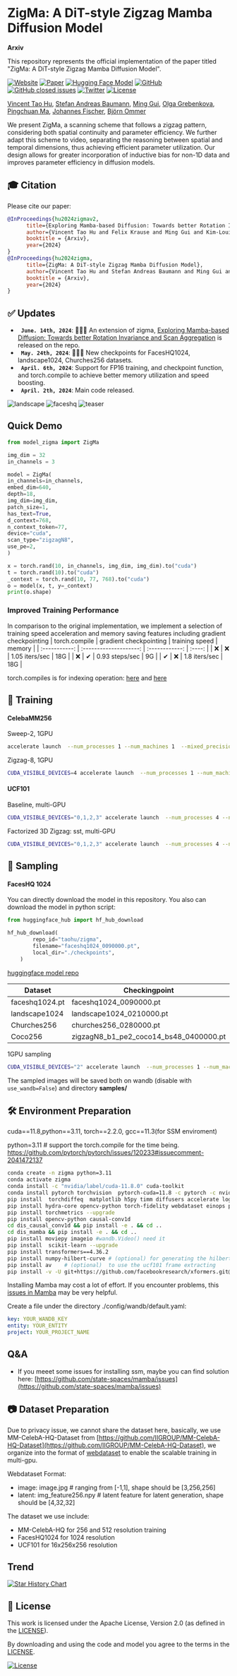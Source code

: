 #  ZigMa: A DiT-style Zigzag Mamba Diffusion Model

**Arxiv**

This repository represents the official implementation of the paper titled "ZigMa: A DiT-style Zigzag Mamba Diffusion Model".

[![Website](doc/badges/badge-website.svg)](https://taohu.me/zigma)
[![Paper](https://img.shields.io/badge/arXiv-PDF-b31b1b)](https://arxiv.org/abs/2403.13802)
[![Hugging Face Model](https://img.shields.io/badge/🤗%20Hugging%20Face-Model-green)](https://huggingface.co/taohu/zigma)
[![GitHub](https://img.shields.io/github/stars/CompVis/zigma?style=social)](https://github.com/CompVis/zigma)
[![GitHub closed issues](https://img.shields.io/github/issues-closed/CompVis/zigma?color=success&label=Issues)](https://github.com/CompVis/zigma/issues?q=is%3Aissue+is%3Aclosed) 
[![Twitter](https://img.shields.io/badge/Twitter-🔥%2020k%2B120k%20views-b31b1b.svg?style=social&logo=twitter)](https://twitter.com/_akhaliq/status/1770668624392421512)
[![License](https://img.shields.io/badge/License-Apache--2.0-929292)](https://www.apache.org/licenses/LICENSE-2.0)

[Vincent Tao Hu](http://taohu.me),
[Stefan Andreas Baumann](https://scholar.google.de/citations?user=egzbdnoAAAAJ&hl=en),
[Ming Gui](https://www.linkedin.com/in/ming-gui-87b76a16b/?originalSubdomain=de),
[Olga Grebenkova](https://www.linkedin.com/in/grebenkovao/),
[Pingchuan Ma](https://www.linkedin.com/in/pingchuan-ma-492543156/),
[Johannes Fischer](https://www.linkedin.com/in/js-fischer/ ),
[Björn Ommer](https://ommer-lab.com/people/ommer/ )

We present ZigMa, a scanning scheme that follows a zigzag pattern, considering both spatial continuity and parameter efficiency. We further adapt this scheme to video, separating the reasoning between spatial and temporal dimensions, thus achieving efficient parameter utilization. Our design allows for greater incorporation of inductive bias for non-1D data and improves parameter efficiency in diffusion models.


## 🎓 Citation

Please cite our paper:

```bibtex
@InProceedings{hu2024zigmav2,
      title={Exploring Mamba-based Diffusion: Towards better Rotation Invariance and Scan Aggregation},
      author={Vincent Tao Hu and Felix Krause and Ming Gui and Kim-Louis Simmoteit and Johannes S. Fischer and  Björn Ommer},
      booktitle = {Arxiv},
      year={2024}
}
@InProceedings{hu2024zigma,
      title={ZigMa: A DiT-style Zigzag Mamba Diffusion Model},
      author={Vincent Tao Hu and Stefan Andreas Baumann and Ming Gui and Olga Grebenkova and Pingchuan Ma and Johannes Fischer and Björn Ommer},
      booktitle = {Arxiv},
      year={2024}
}
```

## :white_check_mark: Updates
*  **` June. 14th, 2024`**:  🚀🚀🚀 An extension of zigma, [Exploring Mamba-based Diffusion: Towards better
Rotation Invariance and Scan Aggregation](doc/zigma_v2.pdf) is released on the repo.
* **` May. 24th, 2024`**:  🚀🚀🚀 New checkpoints for FacesHQ1024, landscape1024, Churches256 datasets.
* **` April. 6th, 2024`**: Support for FP16 training, and checkpoint function, and torch.compile to achieve better memory utilization and speed boosting.
* **` April. 2th, 2024`**: Main code released.




![landscape](doc/landscape_1.png)
![faceshq](doc/faceshq_0.png)
![teaser](doc/teaser_3col.png)




## Quick Demo


```python
from model_zigma import ZigMa

img_dim = 32
in_channels = 3

model = ZigMa(
in_channels=in_channels,
embed_dim=640,
depth=18,
img_dim=img_dim,
patch_size=1,
has_text=True,
d_context=768,
n_context_token=77,
device="cuda",
scan_type="zigzagN8",
use_pe=2,
)

x = torch.rand(10, in_channels, img_dim, img_dim).to("cuda")
t = torch.rand(10).to("cuda")
_context = torch.rand(10, 77, 768).to("cuda")
o = model(x, t, y=_context)
print(o.shape)
```



### Improved Training Performance
In comparison to the original implementation, we implement a selection of training speed acceleration and memory saving features including gradient checkpointing
| torch.compile | gradient checkpointing | training speed | memory |
| :-----------: | :--------------------: | :------------: | :----: |
|       ❌       |           ❌            | 1.05 iters/sec |  18G   |
|       ❌       |           ✔            | 0.93 steps/sec |   9G   |
|       ✔       |           ❌            | 1.8 iters/sec  |  18G   |

torch.compiles is for indexing operation: [here](https://github.com/CompVis/zigma/blob/1e78944ebce400d34a12efd4baba1daad0fae9f3/dis_mamba/mamba_ssm/modules/mamba_simple.py#L55) and [here](https://github.com/CompVis/zigma/blob/1e78944ebce400d34a12efd4baba1daad0fae9f3/dis_mamba/mamba_ssm/modules/mamba_simple.py#L60)



## 🚀  Training


#### CelebaMM256 


Sweep-2, 1GPU
```bash
accelerate launch  --num_processes 1 --num_machines 1  --mixed_precision fp16    train_acc.py  model=sweep2_b1  use_latent=1   data=celebamm256_uncond  ckpt_every=10_000 data.sample_fid_n=5_000 data.sample_fid_bs=4 data.sample_fid_every=10_000  data.batch_size=8   note=_ 
```

Zigzag-8, 1GPU
```bash
CUDA_VISIBLE_DEVICES=4 accelerate launch  --num_processes 1 --num_machines 1  --mixed_precision fp16  --main_process_ip 127.0.0.1 --main_process_port 8868  train_acc.py  model=zigzag8_b1  use_latent=1   data=celebamm256_uncond  ckpt_every=10_000 data.sample_fid_n=5_000 data.sample_fid_bs=4 data.sample_fid_every=10_000  data.batch_size=4   note=_ 
```




####  UCF101

Baseline, multi-GPU
```bash
CUDA_VISIBLE_DEVICES="0,1,2,3" accelerate launch  --num_processes 4 --num_machines 1 --multi_gpu --mixed_precision fp16  --main_process_ip 127.0.0.1 --main_process_port 8868  train_acc.py  model=3d_sweep2_b2  use_latent=1 data=ucf101  ckpt_every=10_000  data.sample_fid_n=20_0 data.sample_fid_bs=4 data.sample_fid_every=10_000  data.batch_size=4   note=_ 
```

Factorized 3D Zigzag: sst, multi-GPU
```bash
CUDA_VISIBLE_DEVICES="0,1,2,3" accelerate launch  --num_processes 4 --num_machines 1 --multi_gpu --mixed_precision fp16  --main_process_ip 127.0.0.1 --main_process_port 8868  train_acc.py  model=3d_zigzag8sst_b2  use_latent=1 data=ucf101  ckpt_every=10_000  data.sample_fid_n=20_0 data.sample_fid_bs=4 data.sample_fid_every=10_000  data.batch_size=4   note=_ 
```




## 🚀 Sampling


#### FacesHQ 1024

You can directly download the model in this repository. You also can download the model in python script:
```python
from huggingface_hub import hf_hub_download

hf_hub_download(
        repo_id="taohu/zigma",
        filename="faceshq1024_0090000.pt",
        local_dir="./checkpoints",
    )
```
[huggingface model repo](https://huggingface.co/taohu/zigma)

|Dataset | Checkingpoint|Model |data|
|---|---|---|---|
|faceshq1024.pt|faceshq1024_0090000.pt|model=s1024_zigzag8_b2_old|data=facehq_1024|
|landscape1024|landscape1024_0210000.pt|model=s1024_zigzag8_b2_old|data=landscapehq_1024|
|Churches256|churches256_0280000.pt|model=zigzag8_b1_pe2|data=churches256|
|Coco256|zigzagN8_b1_pe2_coco14_bs48_0400000.pt|mode=zigzag8_b1_pe2|data=coco14 (31.0) | 



1GPU sampling 
```bash
CUDA_VISIBLE_DEVICES="2" accelerate launch  --num_processes 1 --num_machines 1     sample_acc.py  model=s1024_zigzag8_b2_old  use_latent=1   data=facehq_1024  ckpt_every=10_000 data.sample_fid_n=5_000 data.sample_fid_bs=4 data.sample_fid_every=10_000  data.batch_size=8  sample_mode=ODE likelihood=0  num_fid_samples=5_000 sample_debug=0  ckpt=checkpoints/faceshq1024_0060000.pt  
```
The sampled images will be saved both on wandb (disable with `use_wandb=False`) and directory **samples/**


##  🛠️  Environment Preparation


cuda==11.8,python==3.11, torch==2.2.0, gcc==11.3(for SSM enviroment)

python=3.11 # support the torch.compile for the time being. https://github.com/pytorch/pytorch/issues/120233#issuecomment-2041472137
```bash
conda create -n zigma python=3.11
conda activate zigma
conda install -c "nvidia/label/cuda-11.8.0" cuda-toolkit
conda install pytorch torchvision  pytorch-cuda=11.8 -c pytorch -c nvidia
pip install  torchdiffeq  matplotlib h5py timm diffusers accelerate loguru blobfile ml_collections wandb
pip install hydra-core opencv-python torch-fidelity webdataset einops pytorch_lightning
pip install torchmetrics --upgrade
pip install opencv-python causal-conv1d
cd dis_causal_conv1d && pip install -e . && cd ..
cd dis_mamba && pip install -e . && cd ..
pip install moviepy imageio #wandb.Video() need it
pip install  scikit-learn --upgrade 
pip install transformers==4.36.2
pip install numpy-hilbert-curve # (optional) for generating the hilbert path
pip install av    # (optional)  to use the ucf101 frame extracting
pip install -v -U git+https://github.com/facebookresearch/xformers.git@main#egg=xformers  #for FDD metrics
```

Installing Mamba may cost a lot of effort. If you encounter problems, this [issues in Mamba](https://github.com/state-spaces/mamba/issues) may be very helpful.


Create a file under the directory ./config/wandb/default.yaml:

```yaml
key: YOUR_WANDB_KEY
entity: YOUR_ENTITY
project: YOUR_PROJECT_NAME
```

## Q&A

- If you meeet some issues for installing ssm, maybe you can find solution here: [https://github.com/state-spaces/mamba/issues](https://github.com/state-spaces/mamba/issues)

## 📷  Dataset Preparation


Due to privacy issue, we cannot share the dataset here, basically, we use MM-CelebA-HQ-Dataset from [https://github.com/IIGROUP/MM-CelebA-HQ-Dataset](https://github.com/IIGROUP/MM-CelebA-HQ-Dataset), we organize into the format of [webdataset](https://webdataset.github.io/) to enable the scalable training in multi-gpu.


Webdataset Format: 
- image: image.jpg # ranging from [-1,1], shape should be [3,256,256]
- latent: img_feature256.npy # latent feature for latent generation, shape should be [4,32,32]




The dataset we use include:
- MM-CelebA-HQ for 256 and 512 resolution training 
- FacesHQ1024 for 1024 resolution
- UCF101 for 16x256x256 resolution




## Trend

[![Star History Chart](https://api.star-history.com/svg?repos=CompVis/zigma&type=Date)](https://star-history.com/#CompVis/zigma&Date)


## 🎫 License

This work is licensed under the Apache License, Version 2.0 (as defined in the [LICENSE](LICENSE.txt)).

By downloading and using the code and model you agree to the terms in the  [LICENSE](LICENSE.txt).

[![License](https://img.shields.io/badge/License-Apache--2.0-929292)](https://www.apache.org/licenses/LICENSE-2.0)
